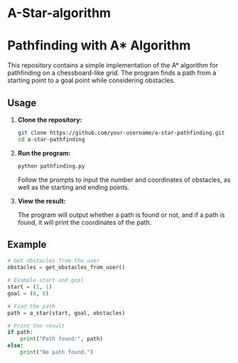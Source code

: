 # A-Star-algorithm

# Pathfinding with A* Algorithm

This repository contains a simple implementation of the A* algorithm for pathfinding on a chessboard-like grid. The program finds a path from a starting point to a goal point while considering obstacles.

## Usage

1. **Clone the repository:**

    ```bash
    git clone https://github.com/your-username/a-star-pathfinding.git
    cd a-star-pathfinding
    ```

2. **Run the program:**

    ```bash
    python pathfinding.py
    ```

    Follow the prompts to input the number and coordinates of obstacles, as well as the starting and ending points.

3. **View the result:**

    The program will output whether a path is found or not, and if a path is found, it will print the coordinates of the path.

## Example

```python
# Get obstacles from the user
obstacles = get_obstacles_from_user()

# Example start and goal
start = (1, 1)
goal = (8, 8)

# Find the path
path = a_star(start, goal, obstacles)

# Print the result
if path:
    print("Path found:", path)
else:
    print("No path found.")
